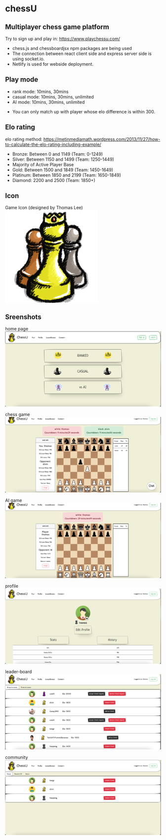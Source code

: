 # chessU

## Multiplayer chess game platform

Try to sign up and play in: https://www.playchessu.com/

- chess.js and chessboardjsx npm packages are being used
- The connection between react client side and express server side is using socket.io.
- Netlify is used for webside deployment.

## Play mode

- rank mode: 10mins, 30mins
- casual mode: 10mins, 30mins, unlimited
- AI mode: 10mins, 30mins, unlimited

* You can only match up with player whose elo difference is within 300.

## Elo rating

elo rating method: https://metinmediamath.wordpress.com/2013/11/27/how-to-calculate-the-elo-rating-including-example/

- Bronze: Between 0 and 1149 (Team: 0-1249)
- Silver: Between 1150 and 1499 (Team: 1250-1449)
- Majority of Active Player Base
- Gold: Between 1500 and 1849 (Team: 1450-1649)
- Platinum: Between 1850 and 2199 (Team: 1650-1849)
- Diamond: 2200 and 2500 (Team: 1850+)

## Icon

Game Icon (designed by Thomas Lee)
!["icon"](https://github.com/tmslee/chessU/blob/main/server/screenshots/chessU.png)

## Sreenshots

home page
!["icon"](https://github.com/tmslee/chessU/blob/main/server/screenshots/home-page.png)

chess game
!["icon"](https://github.com/tmslee/chessU/blob/main/server/screenshots/chess-game.png)

AI game
!["icon"](https://github.com/tmslee/chessU/blob/main/server/screenshots/AI-play.png)

profile
!["icon"](https://github.com/tmslee/chessU/blob/main/server/screenshots/profile.png)

leader-board
!["icon"](https://github.com/tmslee/chessU/blob/main/server/screenshots/leader-board.png)

community
!["icon"](https://github.com/tmslee/chessU/blob/main/server/screenshots/community.png)
